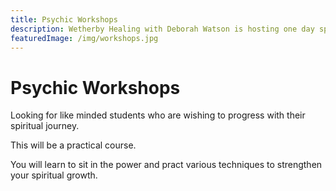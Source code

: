 ```yaml
---
title: Psychic Workshops
description: Wetherby Healing with Deborah Watson is hosting one day spiritual workshops
featuredImage: /img/workshops.jpg
---
```


# Psychic Workshops

Looking for like minded students who are wishing to progress with their spiritual journey.

This will be a practical course.

You will learn to sit in the power and pract various techniques to strengthen your spiritual growth.
